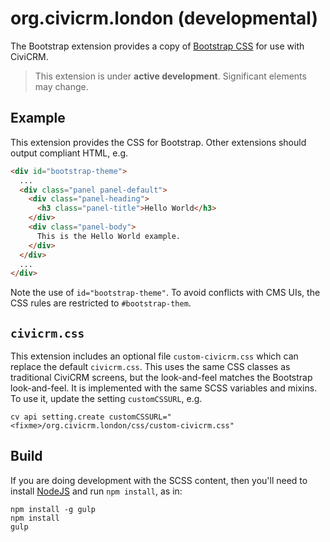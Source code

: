 # org.civicrm.london (developmental)

The Bootstrap extension provides a copy of [Bootstrap CSS](http://getbootstrap.com/)
for use with CiviCRM.

> This extension is under **active development**. Significant elements may change.

## Example

This extension provides the CSS for Bootstrap.  Other extensions should output compliant HTML, e.g.

```html
<div id="bootstrap-theme">
  ...
  <div class="panel panel-default">
    <div class="panel-heading">
      <h3 class="panel-title">Hello World</h3>
    </div>
    <div class="panel-body">
      This is the Hello World example.
    </div>
  </div>
  ...
</div>
```

Note the use of `id="bootstrap-theme"`.  To avoid conflicts with CMS UIs, the CSS rules are
restricted to `#bootstrap-them`.

## `civicrm.css`

This extension includes an optional file `custom-civicrm.css` which can replace the default
`civicrm.css`.  This uses the same CSS classes as traditional CiviCRM screens, but the
look-and-feel matches the Bootstrap look-and-feel.  It is implemented with the same SCSS variables
and mixins. To use it, update the setting `customCSSURL`, e.g.

```
cv api setting.create customCSSURL="<fixme>/org.civicrm.london/css/custom-civicrm.css"
```

## Build

If you are doing development with the SCSS content, then you'll need to install
[NodeJS](https://nodejs.org/) and run `npm install`, as in:

```
npm install -g gulp
npm install
gulp
```
